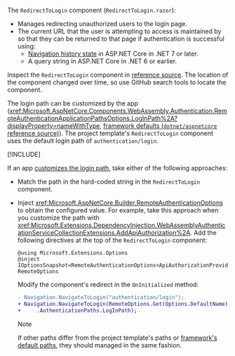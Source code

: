 The `RedirectToLogin` component (`RedirectToLogin.razor`):

* Manages redirecting unauthorized users to the login page.
* The current URL that the user is attempting to access is maintained by so that they can be returned to that page if authentication is successful using:
  * [Navigation history state](xref:blazor/fundamentals/navigation#navigation-history-state) in ASP.NET Core in .NET 7 or later.
  * A query string in ASP.NET Core in .NET 6 or earlier.

Inspect the `RedirectToLogin` component in [reference source](https://github.com/dotnet/aspnetcore/tree/main/src/ProjectTemplates/Web.ProjectTemplates/content/ComponentsWebAssembly-CSharp). The location of the component changed over time, so use GitHub search tools to locate the component.

The login path can be customized by the app (<xref:Microsoft.AspNetCore.Components.WebAssembly.Authentication.RemoteAuthenticationApplicationPathsOptions.LogInPath%2A?displayProperty=nameWithType>, [framework defaults (`dotnet/aspnetcore` reference source)](https://github.com/dotnet/aspnetcore/blob/main/src/Components/WebAssembly/WebAssembly.Authentication/src/RemoteAuthenticationDefaults.cs)). The project template's `RedirectToLogin` component uses the default login path of `authentication/login`. 

[!INCLUDE[](~/includes/aspnetcore-repo-ref-source-links.md)]

If an app [customizes the login path](xref:blazor/security/webassembly/additional-scenarios#customize-app-routes), take either of the following approaches:

* Match the path in the hard-coded string in the `RedirectToLogin` component.
* Inject <xref:Microsoft.AspNetCore.Builder.RemoteAuthenticationOptions> to obtain the configured value. For example, take this approach when you customize the path with <xref:Microsoft.Extensions.DependencyInjection.WebAssemblyAuthenticationServiceCollectionExtensions.AddApiAuthorization%2A>.
  Add the following directives at the top of the `RedirectToLogin` component:

  ```razor
  @using Microsoft.Extensions.Options
  @inject IOptionsSnapshot<RemoteAuthenticationOptions<ApiAuthorizationProviderOptions>> RemoteOptions
  ```

  Modify the component's redirect in the `OnInitialized` method:

  ```diff
  - Navigation.NavigateToLogin("authentication/login");
  + Navigation.NavigateToLogin(RemoteOptions.Get(Options.DefaultName)
  +     .AuthenticationPaths.LogInPath);
  ```

  > [!NOTE]
  > If other paths differ from the project template's paths or [framework's default paths](https://github.com/dotnet/aspnetcore/blob/main/src/Components/WebAssembly/WebAssembly.Authentication/src/RemoteAuthenticationDefaults.cs), they should managed in the same fashion.
  
